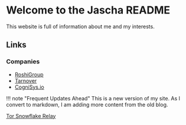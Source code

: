 # Welcome to the Jascha README

This website is full of information about me and my interests.

## Links

### Companies

- [RoshiGroup](https://roshigroup.com)
- [Tarnover](https://tarnover.com)
- [CogniSys.io](https://cognisys.io)

!!! note "Frequent Updates Ahead"
    This is a new version of my site. As I convert to markdown, I am adding more content from the old blog.

[Tor Snowflake Relay](https://relay.jascha.me)
